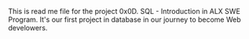 This is read me file for the project 0x0D. SQL - Introduction in ALX SWE Program.
It's our first project in database in our journey to become Web develowers.